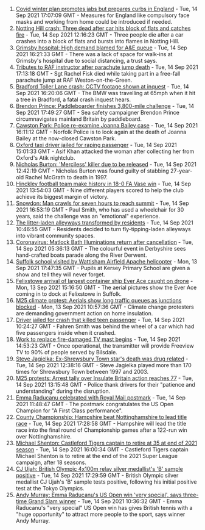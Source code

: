 1. [Covid winter plan promotes jabs but prepares curbs in England](https://www.bbc.co.uk/news/uk-58560031?at_medium=RSS&at_campaign=KARANGA) - Tue, 14 Sep 2021 17:07:09 GMT - Measures for England like compulsory face masks and working from home could be introduced if needed.
2. [Notting Hill crash: Three dead after car hits block of flats and catches fire](https://www.bbc.co.uk/news/uk-england-london-58555703?at_medium=RSS&at_campaign=KARANGA) - Tue, 14 Sep 2021 12:16:23 GMT - Three people die after a car crashes into a block of flats and bursts into flames in Notting Hill.
3. [Grimsby hospital: High demand blamed for A&E queue](https://www.bbc.co.uk/news/uk-england-humber-58559511?at_medium=RSS&at_campaign=KARANGA) - Tue, 14 Sep 2021 16:21:33 GMT - There was a lack of space for walk-ins at Grimsby's hospital due to social distancing, a trust says.
4. [Tributes to RAF instructor after parachute jump death](https://www.bbc.co.uk/news/uk-england-oxfordshire-58564580?at_medium=RSS&at_campaign=KARANGA) - Tue, 14 Sep 2021 17:13:18 GMT - Sgt Rachel Fisk died while taking part in a free-fall parachute jump at RAF Weston-on-the-Green.
5. [Bradford Toller Lane crash: CCTV footage shown at inquest](https://www.bbc.co.uk/news/uk-england-leeds-58550815?at_medium=RSS&at_campaign=KARANGA) - Tue, 14 Sep 2021 16:20:06 GMT - The BMW was travelling at 65mph when it hit a tree in Bradford, a fatal crash inquest hears.
6. [Brendon Prince: Paddleboarder finishes 3,800-mile challenge](https://www.bbc.co.uk/news/uk-england-devon-58562922?at_medium=RSS&at_campaign=KARANGA) - Tue, 14 Sep 2021 17:49:27 GMT - Sea safety campaigner Brendon Prince circumnavigates mainland Britain by paddleboard.
7. [Cawston Park: Police re-examine Joanna Bailey case](https://www.bbc.co.uk/news/uk-england-norfolk-58550525?at_medium=RSS&at_campaign=KARANGA) - Tue, 14 Sep 2021 16:11:12 GMT - Norfolk Police is to look again at the death of Joanna Bailey at the now-closed Cawston Park.
8. [Oxford taxi driver jailed for raping passenger](https://www.bbc.co.uk/news/uk-england-oxfordshire-58560752?at_medium=RSS&at_campaign=KARANGA) - Tue, 14 Sep 2021 15:01:33 GMT - Asif Khan attacked the woman after collecting her from Oxford's Atik nightclub.
9. [Nicholas Burton: 'Merciless' killer due to be released](https://www.bbc.co.uk/news/uk-england-merseyside-58558386?at_medium=RSS&at_campaign=KARANGA) - Tue, 14 Sep 2021 12:42:19 GMT - Nicholas Burton was found guilty of stabbing 27-year-old Rachel McGrath to death in 1997.
10. [Hinckley football team make history in 18-0 FA Vase win](https://www.bbc.co.uk/news/uk-england-leicestershire-58555114?at_medium=RSS&at_campaign=KARANGA) - Tue, 14 Sep 2021 13:54:03 GMT - Nine different players scored to help the club achieve its biggest margin of victory.
11. [Snowdon: Man crawls for seven hours to reach summit](https://www.bbc.co.uk/news/uk-england-hampshire-58563587?at_medium=RSS&at_campaign=KARANGA) - Tue, 14 Sep 2021 16:53:19 GMT - Paul Smith, who has used a wheelchair for 30 years, said the challenge was an "emotional" experience.
12. [The litter-laden alleyways transformed by residents](https://www.bbc.co.uk/news/uk-england-tees-58559600?at_medium=RSS&at_campaign=KARANGA) - Tue, 14 Sep 2021 10:46:55 GMT - Residents decided to turn fly-tipping-laden alleyways into vibrant community spaces.
13. [Coronavirus: Matlock Bath Illuminations return after cancellation](https://www.bbc.co.uk/news/uk-england-derbyshire-58552659?at_medium=RSS&at_campaign=KARANGA) - Tue, 14 Sep 2021 05:36:13 GMT - The colourful event in Derbyshire sees hand-crafted boats parade along the River Derwent.
14. [Suffolk school visited by Wattisham Airfield Apache helicopter](https://www.bbc.co.uk/news/uk-england-suffolk-58552257?at_medium=RSS&at_campaign=KARANGA) - Mon, 13 Sep 2021 17:47:35 GMT - Pupils at Kersey Primary School are given a show and tell they will never forget.
15. [Felixstowe arrival of largest container ship Ever Ace caught on drone](https://www.bbc.co.uk/news/uk-england-suffolk-58550645?at_medium=RSS&at_campaign=KARANGA) - Mon, 13 Sep 2021 15:16:50 GMT - The aerial pictures show the Ever Ace coming in to dock at Felixstowe in Suffolk.
16. [M25 climate protest: Aerials show long traffic queues as junctions blocked](https://www.bbc.co.uk/news/uk-58544189?at_medium=RSS&at_campaign=KARANGA) - Mon, 13 Sep 2021 10:57:36 GMT - Climate change protesters are demanding government action on home insulation.
17. [Driver jailed for crash that killed teen passenger](https://www.bbc.co.uk/news/uk-england-kent-58557717?at_medium=RSS&at_campaign=KARANGA) - Tue, 14 Sep 2021 10:24:27 GMT - Fahren Smith was behind the wheel of a car which had five passengers inside when it crashed.
18. [Work to replace fire-damaged TV mast begins](https://www.bbc.co.uk/news/uk-england-tees-58557534?at_medium=RSS&at_campaign=KARANGA) - Tue, 14 Sep 2021 14:53:23 GMT - Once operational, the transmitter will provide Freeview TV to 90% of people served by Bilsdale.
19. [Steve Jagielka: Ex-Shrewsbury Town star's death was drug related](https://www.bbc.co.uk/news/uk-england-shropshire-58557294?at_medium=RSS&at_campaign=KARANGA) - Tue, 14 Sep 2021 12:38:16 GMT - Steve Jagielka played more than 170 times for Shrewsbury Town between 1997 and 2003.
20. [M25 protests: Arrest tally over Insulate Britain action reaches 77](https://www.bbc.co.uk/news/uk-england-beds-bucks-herts-58558355?at_medium=RSS&at_campaign=KARANGA) - Tue, 14 Sep 2021 13:15:48 GMT - Police thank drivers for their "patience and understanding" during the disruption.
21. [Emma Raducanu celebrated with Royal Mail postmark](https://www.bbc.co.uk/news/uk-england-london-58559485?at_medium=RSS&at_campaign=KARANGA) - Tue, 14 Sep 2021 11:48:47 GMT - The postmark congratulates the US Open Champion for "A First Class performance".
22. [County Championship: Hampshire beat Nottinghamshire to lead title race](https://www.bbc.co.uk/sport/cricket/58557453?at_medium=RSS&at_campaign=KARANGA) - Tue, 14 Sep 2021 17:28:58 GMT - Hampshire will lead the title race into the final round of Championship games after a 122-run win over Nottinghamshire.
23. [Michael Shenton: Castleford Tigers captain to retire at 35 at end of 2021 season](https://www.bbc.co.uk/sport/rugby-league/58557625?at_medium=RSS&at_campaign=KARANGA) - Tue, 14 Sep 2021 16:00:34 GMT - Castleford Tigers captain Michael Shenton is to retire at the end of the 2021 Super League campaign, after 18 seasons.
24. [CJ Ujah: British Olympic 4x100m relay silver medallist's 'B' sample positive](https://www.bbc.co.uk/sport/athletics/58559089?at_medium=RSS&at_campaign=KARANGA) - Tue, 14 Sep 2021 17:29:59 GMT - British Olympic silver medallist CJ Ujah's 'B' sample tests positive, following his initial positive test at the Tokyo Olympics.
25. [Andy Murray: Emma Raducanu's US Open win 'very special', says three-time Grand Slam winner](https://www.bbc.co.uk/sport/tennis/58551910?at_medium=RSS&at_campaign=KARANGA) - Tue, 14 Sep 2021 10:36:32 GMT - Emma Raducanu's "very special" US Open win has gives British tennis with a "huge opportunity" to attract more people to the sport, says winner Andy Murray.
